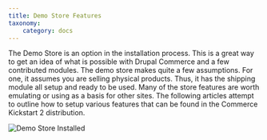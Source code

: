 ```yaml
---
title: Demo Store Features
taxonomy:
    category: docs
---
```


<div class="docs-enhanced">
<p>The Demo Store is an option in the installation process. This is a great way to get an idea of what is possible with Drupal Commerce and a few contributed modules. The demo store makes quite a few assumptions. For one, it assumes you are selling physical products. Thus, it has the shipping module all setup and ready to be used. Many of the store features are worth emulating or using as a basis for other sites. The following articles attempt to outline how to setup various features that can be found in the Commerce Kickstart 2 distribution.</p>
<div class="screenshot"><img src="/sites/default/files/docs/demo-store2.png" alt="Demo Store Installed" /></div>
</div>